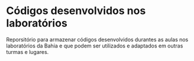 # Códigos desenvolvidos nos laboratórios

Reporsitório para armazenar códigos desenvolvidos durantes as aulas nos laboratórios da Bahia e que podem ser utilizados e adaptados em outras turmas e lugares.
